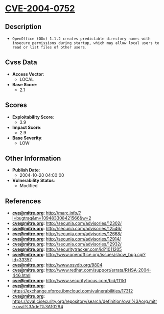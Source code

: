 
# [CVE-2004-0752](https://cve.mitre.org/cgi-bin/cvename.cgi?name=CVE-2004-0752)

## Description

- `OpenOffice (OOo) 1.1.2 creates predictable directory names with insecure permissions during startup, which may allow local users to read or list files of other users.`

## Cvss Data

- **Access Vector**:
  - LOCAL
- **Base Score**:
  - 2.1

## Scores

- **Exploitability Score**:
  - 3.9
- **Impact Score**:
  - 2.9
- **Base Severity**:
  - LOW

## Other Information

- **Publish Date**:
  - 2004-10-20 04:00:00
- **Vulnerability Status**:
  - Modified

## References

- **cve@mitre.org**: http://marc.info/?l=bugtraq&m=109483308421566&w=2
- **cve@mitre.org**: http://secunia.com/advisories/12302/
- **cve@mitre.org**: http://secunia.com/advisories/12546/
- **cve@mitre.org**: http://secunia.com/advisories/12668/
- **cve@mitre.org**: http://secunia.com/advisories/12914/
- **cve@mitre.org**: http://secunia.com/advisories/12932/
- **cve@mitre.org**: http://securitytracker.com/id?1011205
- **cve@mitre.org**: http://www.openoffice.org/issues/show_bug.cgi?id=33357
- **cve@mitre.org**: http://www.osvdb.org/9804
- **cve@mitre.org**: http://www.redhat.com/support/errata/RHSA-2004-446.html
- **cve@mitre.org**: http://www.securityfocus.com/bid/11151
- **cve@mitre.org**: https://exchange.xforce.ibmcloud.com/vulnerabilities/17312
- **cve@mitre.org**: https://oval.cisecurity.org/repository/search/definition/oval%3Aorg.mitre.oval%3Adef%3A10294
